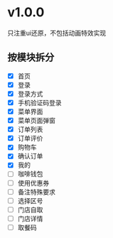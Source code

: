 <!--
 * @Author: meetqy
 * @since: 2019-08-08 10:32:20
 * @lastTime: 2019-08-22 17:12:16
 * @LastEditors: meetqy
 -->
# v1.0.0
只注重ui还原，不包括动画特效实现

## 按模块拆分

- [x] 首页
- [x] 登录
- [x] 登录方式
- [x] 手机验证码登录
- [x] 菜单界面
- [x] 菜单页面弹窗
- [x] 订单列表
- [x] 订单评价
- [x] 购物车
- [x] 确认订单
- [x] 我的
- [ ] 咖啡钱包
- [ ] 使用优惠券
- [ ] 备注特殊要求
- [ ] 选择区号
- [ ] 门店自取
- [ ] 门店详情
- [ ] 取餐码